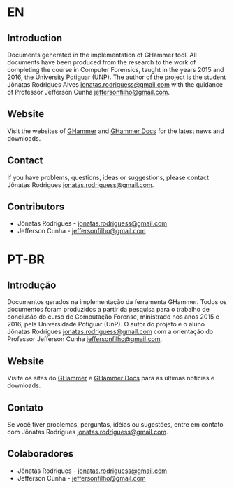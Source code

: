 # EN
## Introduction
Documents generated in the implementation of GHammer tool. All documents have been produced from the research to the work of completing the course in Computer Forensics, taught in the years 2015 and 2016, the University Potiguar (UNP). The author of the project is the student Jônatas Rodrigues Alves <jonatas.rodriguess@gmail.com> with the guidance of Professor Jefferson Cunha <jeffersonfilho@gmail.com>.

## Website
Visit the websites of [GHammer](https://johnt1000.github.io/ghammer) and [GHammer Docs](https://johnt1000.github.io/ghammer-docs) for the latest news and downloads.

## Contact
If you have problems, questions, ideas or suggestions, please contact Jônatas Rodrigues <jonatas.rodriguess@gmail.com>.

## Contributors
- Jônatas Rodrigues - <jonatas.rodriguess@gmail.com>
- Jefferson Cunha - <jeffersonfilho@gmail.com>

# PT-BR
## Introdução
Documentos gerados na implementação da ferramenta GHammer. Todos os documentos foram produzidos a partir da pesquisa para o trabalho de conclusão do curso de Computação Forense, ministrado nos anos 2015 e 2016, pela Universidade Potiguar (UnP). O autor do projeto é o aluno Jônatas Rodrigues <jonatas.rodriguess@gmail.com> com a orientação do Professor Jefferson Cunha <jeffersonfilho@gmail.com>.

## Website
Visite os sites do [GHammer](https://johnt1000.github.io/ghammer) e [GHammer Docs](https://johnt1000.github.io/ghammer-docs) para as últimas notícias e downloads.

## Contato
Se você tiver problemas, perguntas, idéias ou sugestões, entre em contato com Jônatas Rodrigues <jonatas.rodriguess@gmail.com>.

## Colaboradores
- Jônatas Rodrigues - <jonatas.rodriguess@gmail.com>
- Jefferson Cunha - <jeffersonfilho@gmail.com>
